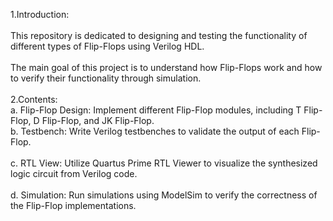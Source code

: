 1.Introduction:<br>	    		 	 	 							
This repository is dedicated to designing and testing the functionality of different types of Flip-Flops using Verilog HDL.<br>											              
The main goal of this project is to understand how Flip-Flops work and how to verify their functionality through simulation.<br><br>
2.Contents:<br>
a. Flip-Flop Design: Implement different Flip-Flop modules, including T Flip-Flop, D Flip-Flop, and JK Flip-Flop.<br>
b. Testbench: Write Verilog testbenches to validate the output of each Flip-Flop.<br>                 																			
c. RTL View: Utilize Quartus Prime RTL Viewer to visualize the synthesized logic circuit from Verilog code.<br> 												
d. Simulation: Run simulations using ModelSim to verify the correctness of the Flip-Flop implementations.   													
